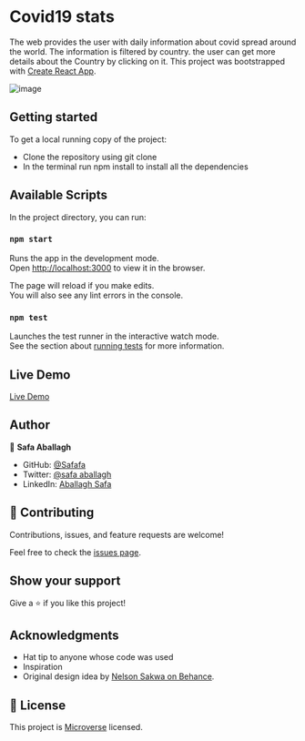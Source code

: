 # Covid19 stats
The web provides the user with daily information about covid spread around the world. The information is filtered by country. the user can get more details about the Country by clicking on it. 
This project was bootstrapped with [Create React App](https://github.com/facebook/create-react-app).

![image](https://user-images.githubusercontent.com/43698511/137317616-82f7e1a9-fc8c-44d4-a030-6d13d6166edb.png)

## Getting started 
 To get a local running copy of the project:
 
 - Clone the repository using git clone
 - In the terminal run npm install to install all the dependencies


## Available Scripts

In the project directory, you can run:

### `npm start`

Runs the app in the development mode.\
Open [http://localhost:3000](http://localhost:3000) to view it in the browser.

The page will reload if you make edits.\
You will also see any lint errors in the console.

### `npm test`

Launches the test runner in the interactive watch mode.\
See the section about [running tests](https://facebook.github.io/create-react-app/docs/running-tests) for more information.


## Live Demo
[Live Demo](https://wonderful-turing-57b85e.netlify.app/)

## Author

👤 **Safa Aballagh**

- GitHub: [@Safafa](https://github.com/safafa)
- Twitter: [@safa aballagh](https://twitter.com/Aballagh_S)
- LinkedIn: [Aballagh Safa](https://www.linkedin.com/in/aballaghsafa/)


## 🤝 Contributing

Contributions, issues, and feature requests are welcome!

Feel free to check the [issues page](https://github.com/safafa/react-capstone/issues).

## Show your support

Give a ⭐️ if you like this project!

## Acknowledgments

- Hat tip to anyone whose code was used
- Inspiration
- Original design idea by [Nelson Sakwa on Behance](https://www.behance.net/sakwadesignstudio).

## 📝 License

This project is [Microverse](https://www.microverse.org/) licensed.
